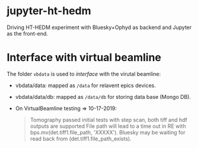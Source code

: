 # jupyter-ht-hedm
Driving HT-HEDM experiment with Bluesky+Ophyd as backend and Jupyter as the front-end.

# Interface with virtual beamline
The folder `vbdata` is used to _interface_ with the virutal beamline:

* vbdata/data: mapped as `/data` for relavent epics devices.
* vbdata/data/db: mapped as `/data/db` for storing data base (Mongo DB).

* On VirtualBeamline testing
=> 10-17-2019: 
    > Tomography passed initial tests with step scan, both tiff and hdf outputs are supported
    > File path will lead to a time out in RE with bps.mv(det.tiff1.file_path, 'XXXXX'). Bluesky may be waiting for read back from (det.tiff1.file_path_exists).

